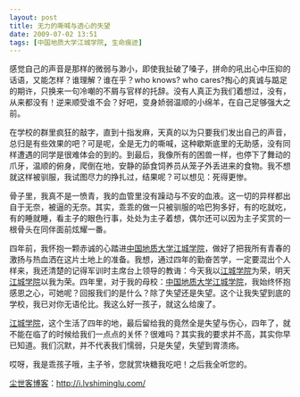 ```yaml
---
layout: post
title: 无力的嘶喊与透心的失望
date: 2009-07-02 13:51
tags: [中国地质大学江城学院, 生命痕迹]
---
```

感觉自己的声音是那样的微弱与渺小，即使我扯破了嗓子，拼命的吼出心中压抑的话语，又能怎样？谁理解？谁在乎？who knows? who cares?掏心的真诚与踮足的期许，只换来一句冷嘲的不屑与官样的托辞。没有人真正为我们着想过，没有，从来都没有！逆来顺受谁不会？好吧，变身娇弱温顺的小绵羊，在自己足够强大之前。

在学校的群里疯狂的敲字，直到十指发麻，天真的以为只要我们发出自己的声音，总归是有些效果的吧？可是呢，全是无力的嘶喊，这种歇斯底里的无助感，没有同样遭遇的同学是很难体会的到的。到最后，我像所有的困兽一样，也停下了舞动的爪牙，温顺的俯身，爬倒在地，安静的舔食饲养员从笼子外丢进来的食物。我不想就这样被驯服，我试图尽力的挣扎过，结果呢？可以想见：死得更惨。

骨子里，我真不是一愤青，我的血管里没有躁动与不安的血液。这一切的异样都出自于无奈，被逼的无奈。其实，乖乖的做一只被驯服的哈巴狗多好，有的吃就吃，有的睡就睡，看主子的眼色行事，处处为主子着想，偶尔还可以因为主子奖赏的一根骨头在同伴面前炫耀一番。

四年前，我怀抱一颗赤诚的心踏进<a href="http://i.lvshiminglu.com/tag/%E4%B8%AD%E5%9B%BD%E5%9C%B0%E8%B4%A8%E5%A4%A7%E5%AD%A6%E6%B1%9F%E5%9F%8E%E5%AD%A6%E9%99%A2" target="_self">中国地质大学江城学院</a>，做好了把我所有青春的激扬与热血洒在这片土地上的准备。我想，通过四年的勤奋苦学，一定要混出个人样来，我还清楚的记得军训时主席台上领导的教诲：今天我以<a href="../tag/%E4%B8%AD%E5%9B%BD%E5%9C%B0%E8%B4%A8%E5%A4%A7%E5%AD%A6%E6%B1%9F%E5%9F%8E%E5%AD%A6%E9%99%A2" target="_self">江城学院</a>为荣，明天<a href="../tag/%E4%B8%AD%E5%9B%BD%E5%9C%B0%E8%B4%A8%E5%A4%A7%E5%AD%A6%E6%B1%9F%E5%9F%8E%E5%AD%A6%E9%99%A2" target="_self">江城学院</a>以我为荣。四年里，对于我的母校：<a href="../tag/%E4%B8%AD%E5%9B%BD%E5%9C%B0%E8%B4%A8%E5%A4%A7%E5%AD%A6%E6%B1%9F%E5%9F%8E%E5%AD%A6%E9%99%A2" target="_self">中国地质大学江城学院</a>，我始终怀抱感恩之心，可她呢？回报我们的是什么？除了失望还是失望。这个让我失望到底的学校，我已对你无语伦比。我这么好一孩子，就这么给废了。

<a href="../tag/%E4%B8%AD%E5%9B%BD%E5%9C%B0%E8%B4%A8%E5%A4%A7%E5%AD%A6%E6%B1%9F%E5%9F%8E%E5%AD%A6%E9%99%A2" target="_self">江城学院</a>，这个生活了四年的地，最后留给我的竟然全是失望与伤心，四年了，就不能在临了的时候给我们一点点的关怀？很难吗？其实我的要求并不高，其实你早已知道。我们沉默，并不代表我们懦弱，只是失望，失望到胃溃疡。

哎呀，我是乖孩子哦，主子爷，您就赏块糖我吃吧！之后我全听您的。

<a href="http://i.lvshiminglu.com/">尘世客博客</a>：<a href="http://i.lvshiminglu.com/">http://i.lvshiminglu.com/</a>

